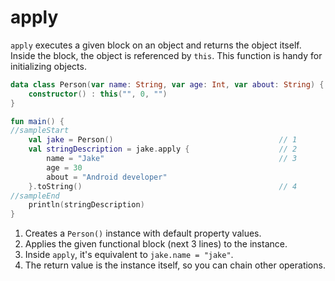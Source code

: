 # apply

`apply` executes a given block on an object and returns the object itself. Inside the block, the object is referenced by `this`.
This function is handy for initializing objects.  

<div class="language-kotlin" theme="idea" data-min-compiler-version="1.3">

```kotlin
data class Person(var name: String, var age: Int, var about: String) {
    constructor() : this("", 0, "")
}

fun main() {
//sampleStart
    val jake = Person()                                     // 1
    val stringDescription = jake.apply {                    // 2
        name = "Jake"                                       // 3
        age = 30
        about = "Android developer"
    }.toString()                                            // 4
//sampleEnd
    println(stringDescription)
}
```

</div>


1. Creates a `Person()` instance with default property values.
2. Applies the given functional block (next 3 lines) to the instance.   
3. Inside `apply`, it's equivalent to `jake.name = "jake"`.
4. The return value is the instance itself, so you can chain other operations.
